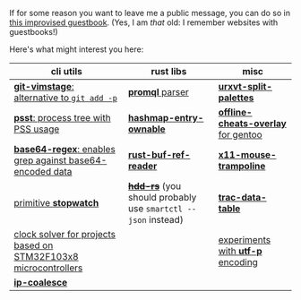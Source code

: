 If for some reason you want to leave me a public message, you can do so in [this improvised guestbook](https://github.com/vthriller/vthriller/issues). (Yes, I am _that_ old: I remember websites with guestbooks!)

Here's what might interest you here:

| cli utils | rust libs | misc |
|--|--|--|
| [**git-vimstage**: alternative to `git add -p`](https://github.com/vthriller/git-vimstage)  | [**promql** parser](https://github.com/vthriller/promql) | [**urxvt-split-palettes**](https://github.com/vthriller/urxvt-split-palettes) |
| [**psst**: process tree with PSS usage](https://github.com/vthriller/psst) | [**hashmap-entry-ownable**](https://github.com/vthriller/hashmap-entry-ownable) | [**offline-cheats-overlay** for gentoo](https://github.com/vthriller/offline-cheats-overlay) |
| [**base64-regex**: enables grep against base64-encoded data](https://github.com/vthriller/base64-regex) | [**rust-buf-ref-reader**](https://github.com/vthriller/rust-buf-ref-reader) | [**x11-mouse-trampoline**](https://github.com/vthriller/x11-mouse-trampoline) |
| [primitive **stopwatch**](https://github.com/vthriller/stopwatch) | ~~[**hdd-rs**](https://github.com/vthriller/hdd-rs)~~ (you should probably use `smartctl --json` instead) | [**trac-data-table**](https://github.com/vthriller/trac-data-table) |
| [clock solver for projects based on STM32F103x8 microcontrollers](https://github.com/vthriller/stm32f103x8-clock-solver) | | [experiments with **utf-p** encoding](https://github.com/vthriller/utf-p) |
| [**ip-coalesce**](https://github.com/vthriller/ip-coalesce) | | |
